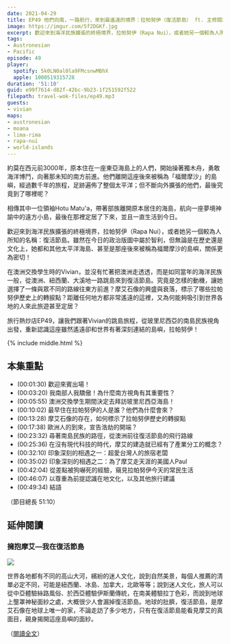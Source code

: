```yaml
---
date: 2021-04-29
title: EP49 他們向南，一路航行，來到最遙遠的境界：拉帕努伊（復活節島） ft. 主修閱讀、副修旅行的大學生 Vivian
image: https://imgur.com/5f2DGKf.jpg
excerpt: 歡迎來到海洋民族擴張的終極境界，拉帕努伊（Rapa Nui），或者她另一個較為人所知的名稱：復活節島。雖然在今日的政治版圖中屬於智利，但無論是在歷史還是文化上，她都和其他太平洋海島、甚至是那座後來被稱為福爾摩沙的島嶼，關係更為密切！讓我們跟著Vivian的跳島旅程，從玻里尼西亞的南島民族視角出發，重新認識這座雖然遙遠卻和世界有著深刻連結的島嶼吧！
tags:
- Austronesian
- Pacific
episode: 49
player:
  spotify: 5k0LN0al0la9FMcsnwMBhX
  apple: 1000519315728
duration: '51:10'
guid: e99f7614-d82f-42bc-9b23-1f251592f522
filepath: travel-wok-files/ep49.mp3
guests:
- vivian
maps:
- austronesian
- moana
- lima-rima
- rapa-nui
- world-islands
---
```


約莫在西元前3000年，原本住在一座東亞海島上的人們，開始操著獨木舟，勇敢海洋博鬥，向著那未知的南方前進。他們離開這座後來被稱為「福爾摩沙」的島嶼，經過數千年的旅程，足跡遍佈了整個太平洋；但不斷向外擴張的他們，最後究竟到了哪裡呢？

相傳其中一位領袖Hotu Matu'a，帶著部族離開原本居住的海島，航向一座夢境神諭中的遠方小島，最後在那裡定居了下來，並且一直生活到今日。

歡迎來到海洋民族擴張的終極境界，拉帕努伊（Rapa Nui），或者她另一個較為人所知的名稱：復活節島。雖然在今日的政治版圖中屬於智利，但無論是在歷史還是文化上，她都和其他太平洋海島、甚至是那座後來被稱為福爾摩沙的島嶼，關係更為密切！

在澳洲交換學生時的Vivian，並沒有忙著把澳洲走透透，而是如同當年的海洋民族一般，從澳洲、紐西蘭、大溪地一路跳島來到復活節島。究竟是怎樣的動機，讓她選擇了一條與眾不同的路線往東方前進？摩艾石像的興盛與衰落，標示了哪些拉帕努伊歷史上的轉捩點？距離任何地方都非常遙遠的這裡，又為何能夠吸引到世界各地的人來此旅遊甚至定居？

旅行熱炒店EP49，讓我們跟著Vivian的跳島旅程，從玻里尼西亞的南島民族視角出發，重新認識這座雖然遙遠卻和世界有著深刻連結的島嶼，拉帕努伊！

{% include middle.html %}

## 本集重點

* (00:01:30) 歡迎來賓出場！
* (00:03:20) 我南部人我驕傲！為什麼南方視角有其重要性？
* (00:05:55) 澳洲交換學生期間決定去拜訪玻里尼西亞海島！
* (00:10:02) 最早住在拉帕努伊的人是誰？他們為什麼會來？
* (00:13:28) 摩艾石像的存在，如何標示了拉帕努伊歷史的轉捩點
* (00:17:38) 歐洲人的到來，宣告浩劫的開端？
* (00:23:32) 尋著南島民族的路徑，從澳洲前往復活節島的飛行路線
* (00:25:36) 在沒有現代科技的時代，摩艾的建造就已經有了產業分工的概念？
* (00:32:10) 印象深刻的相遇之一：超愛台灣人的旅宿老闆
* (00:35:02) 印象深刻的相遇之二：為了摩艾走天涯的美國人Paul
* (00:42:04) 從差點被狗嚇死的經驗，窺見拉帕努伊今天的常民生活
* (00:46:07) 以尊重為前提認識在地文化，以及其他旅行建議
* (00:49:34) 結語

（節目總長 51:10）

## 延伸閱讀

### 擁抱摩艾—我在復活節島

![](https://images.vocus.cc/b0033625-9e9b-4102-b280-01f3599658fe.jpg)

世界各地都有不同的高山大河，繽紛的迷人文化，說到自然美景，每個人推薦的清單必定不同，可能是紐西蘭、冰島、加拿大，北歐等等；說到迷人文化，旅人可以從中亞體驗絲路風俗、於西亞體驗伊斯蘭傳統，在南美體驗拉丁色彩，而說到地球上壟罩神秘面紗之處，大概很少人會漏掉復活節島。地球的肚臍，復活節島，是摩艾石像在地球上唯一的家，不論走訪了多少地方，只有在復活節島能看見摩艾的真面目，親身揭開這座島嶼的面紗。

（[閱讀全文](https://vocus.cc/article/5de7545ffd89780001d8c567)）
